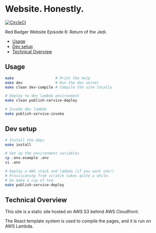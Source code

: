 Website. Honestly.
==================

[![CircleCI](https://circleci.com/gh/redbadger/website-honestly.svg?style=shield)](https://circleci.com/gh/redbadger/website-honestly)

Red Badger Website Episode 6: Return of the Jedi.

* [Usage](#usage)
* [Dev setup](#dev-setup)
* [Technical Overview](#technical-overview)


## Usage

```sh
make                   # Print the help
make dev               # Run the dev server
make clean dev-compile # Compile the site locally

# Deploy to dev lambda environment
make clean publish-service-deploy

# Invoke dev lambda
make publish-service-invoke
```


## Dev setup

```sh
# Install the deps
make install

# Set up the environment variables
cp .env.example .env
vi .env

# Deploy a AWS stack and lambda (if you want one!)
# Provisioning from scratch takes quite a while.
# Go make a cup of tea.
make publish-service-deploy
```


## Technical Overview

This site is a static site hosted on AWS S3 behind AWS Cloudfront.

The React template system is used to compile the pages, and it is run on AWS
Lambda.
